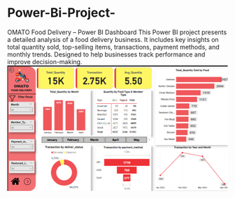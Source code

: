 # Power-Bi-Project-
OMATO Food Delivery – Power BI Dashboard This Power BI project presents a detailed analysis of a food delivery business. It includes key insights on total quantity sold, top-selling items, transactions, payment methods, and monthly trends. Designed to help businesses track performance and improve decision-making.
<img src="https://github.com/Yashrwt2167/Power-Bi-Project-/blob/f6dad4b15b15b8a2175613b1fbc6f07cd1b39e2a/Power%20Bi%20Project%20%20Image%20.png" alt="Image Description" width = "600">
